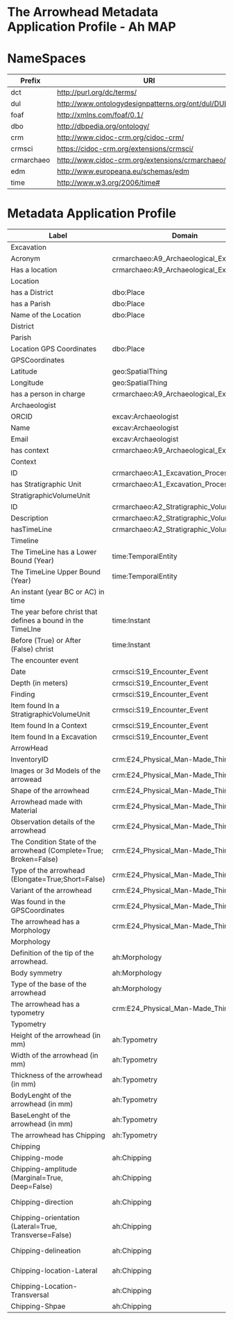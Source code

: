 # The Arrowhead Metadata Application Profile - Ah MAP

# NameSpaces
| Prefix     | URI                                                   |
| ---------- | ----------------------------------------------------- |
| dct        | http://purl.org/dc/terms/                             |
| dul        | http://www.ontologydesignpatterns.org/ont/dul/DUL.owl |
| foaf       | http://xmlns.com/foaf/0.1/                            |
| dbo        | http://dbpedia.org/ontology/                          |
| crm        | http://www.cidoc-crm.org/cidoc-crm/                   |
| crmsci     | https://cidoc-crm.org/extensions/crmsci/              |
| crmarchaeo | http://www.cidoc-crm.org/extensions/crmarchaeo/       |
| edm        | http://www.europeana.eu/schemas/edm                   |
| time       | http://www.w3.org/2006/time#                          |


# Metadata Application Profile

| Label                                                              | Domain                                   | Range                                    | Vocabulary Term                          | Cardinality | VES                    |
|--------------------------------------------------------------------|------------------------------------------|------------------------------------------|------------------------------------------|-------------|------------------------|
| Excavation                                                         |                                          |                                          | crmarchaeo:A9_Archaeological_Excavation  |             |                        |
| Acronym                                                            | crmarchaeo:A9_Archaeological_Excavation  | xsd:Literal                              | dcterms:identifier                       | 1-1         |                        |
| Has a location                                                     | crmarchaeo:A9_Archaeological_Excavation  | dbo:Place                                | dul:hasLocation                          | 0-1         |                        |
| Location                                                           |                                          |                                          | dbo:Place                                |             |                        |
| has a District                                                     | dbo:Place                                | dbo:District                             | dbo:district                             | 0-1         |                        |
| has a Parish                                                       | dbo:Place                                | dbo:Parish                               | dbo:parish                               | 0-1         |                        |
| Name of the Location                                               | dbo:Place                                | xsd:Literal                              | dbo:informationName                      | 0-1         |                        |
| District                                                           |                                          |                                          | dbo:District                             |             |                        |
| Parish                                                             |                                          |                                          | dbo:Parish                               |             |                        |
| Location GPS Coordinates                                           | dbo:Place                                | geo:SpatialThing                         | excav:hasGPSCoordinates                  | 0-1         |                        |
| GPSCoordinates                                                     |                                          |                                          | geo:SpatialThing                         |             |                        |
| Latitude                                                           | geo:SpatialThing                         | xsd:decimal                              | geo:lat                                  | 0-1         |                        |
| Longitude                                                          | geo:SpatialThing                         | xsd:decimal                              | geo:long                                 | 0-1         |                        |
| has a person in charge                                             | crmarchaeo:A9_Archaeological_Excavation  | excav:Archaeologist                      | excav:hasPersonInCharge                  | 0-1         |                        |
| Archaeologist                                                      |                                          |                                          | excav:Archaeologist                      |             |                        |
| ORCID                                                              | excav:Archaeologist                      | xsd:anyURI                               | foaf:account                             | 1-1         |                        |
| Name                                                               | excav:Archaeologist                      | xsd:Literal                              | foaf:name                                | 0-1         |                        |
| Email                                                              | excav:Archaeologist                      | xsd:anyURI                               | foaf:mbox                                | 0-M         |                        |
| has context                                                        | crmarchaeo:A9_Archaeological_Excavation  | crmarchaeo:A1_Excavation_Processing_Unit | excav:hasContext                         | 1-M         |                        |
| Context                                                            |                                          |                                          | crmarchaeo:A1_Excavation_Processing_Unit |             |                        |
| ID                                                                 | crmarchaeo:A1_Excavation_Processing_Unit | xsd:Literal                              | dcterms:identifier                       | 1-1         |                        |
| has Stratigraphic Unit                                             | crmarchaeo:A1_Excavation_Processing_Unit | crmarchaeo:A2_Stratigraphic_Volume_Unit  | excav:hasSVU                             | 0-M         |                        |
| StratigraphicVolumeUnit                                            |                                          |                                          | crmarchaeo:A2_Stratigraphic_Volume_Unit  |             |                        |
| ID                                                                 | crmarchaeo:A2_Stratigraphic_Volume_Unit  | xsd:Literal                              | dcterms:identifier                       | 1-1         |                        |
| Description                                                        | crmarchaeo:A2_Stratigraphic_Volume_Unit  | xsd:Literal                              | dcterms:description                      | 0-1         |                        |
| hasTimeLine                                                        | crmarchaeo:A2_Stratigraphic_Volume_Unit  | time:TemporalEntity                      | excav:hasTimeLine                        | 0-1         |                        |
| Timeline                                                           |                                          |                                          | time:TemporalEntity                      | 0-1         |                        |
| The TimeLine has a Lower Bound (Year)                              | time:TemporalEntity                      | time:Instant                             | time:hasBeginning                        | 0-M         |                        |
| The TimeLine Upper Bound (Year)                                    | time:TemporalEntity                      | time:Instant                             | time:hasEnd                              | 0-M         |                        |
| An instant (year BC or AC) in time                                 |                                          |                                          | time:Instant                             |             |                        |
| The year before christ that defines a bound in the TimeLIne        | time:Instant                             | xsd:gYear                                | time:inXSDYear                           | 0-1         |                        |
| Before (True) or After (False) christ                              | time:Instant                             | xsd:boolean                              | excav:bc                                 | 0-1         |                        |
| The encounter event                                                |                                          |                                          | crmsci:S19_Encounter_Event               |             |                        |
| Date                                                               | crmsci:S19_Encounter_Event               | xsd:Literal                              | dcterms:date                             | 0-1         |                        |
| Depth (in meters)                                                  | crmsci:S19_Encounter_Event               | xsd:decimal                              | dbo:depth                                | 0-1         |                        |
| Finding                                                            | crmsci:S19_Encounter_Event               | crm:E24_Physical_Man-Made_Thing          | crmsci:O19_encountered_object            | 0-M         |                        |
| Item found In a StratigraphicVolumeUnit                            | crmsci:S19_Encounter_Event               | StratigraphicVolumeUnit                  | excav:foundInSVU                         | 0-1         |                        |
| Item found In a Context                                            | crmsci:S19_Encounter_Event               | crmarchaeo:A1_Excavation_Processing_Unit | excav:foundInAContext                    | 0-1         |                        |
| Item found In a Excavation                                         | crmsci:S19_Encounter_Event               | crmarchaeo:A9_Archaeological_Excavation  | excav:foundInAExcavation                 | 0-1         |                        |
| ArrowHead                                                          |                                          |                                          | crm:E24_Physical_Man-Made_Thing          |             |                        |
| InventoryID                                                        | crm:E24_Physical_Man-Made_Thing          | xsd:xsd:Literal                          | dcterms:identifier                       | 1-1         |                        |
| Images or 3d Models of the arrowead                                | crm:E24_Physical_Man-Made_Thing          | xsd:anyURI                               | edm:Webresource                          | 0-M         |                        |
| Shape of the arrowhead                                             | crm:E24_Physical_Man-Made_Thing          | xsd:anyURI                               | ah:shape                                 | 0-1         | AH-Shape               |
| Arrowhead made with Material                                       | crm:E24_Physical_Man-Made_Thing          | xsd:anyURI                               | crm:E57_Material                         | 0-1         | Getty Vocab AAT        |
| Observation details of the arrowhead                               | crm:E24_Physical_Man-Made_Thing          | xsd:Literal                              | dbo:Annotation                           | 0-M         |                        |
| The Condition State of the arrowhead (Complete=True; Broken=False) | crm:E24_Physical_Man-Made_Thing          | xsd:boolean                              | crm:E3_Condition_State                   | 0-1         |                        |
| Type of the arrowhead (Elongate=True;Short=False)                  | crm:E24_Physical_Man-Made_Thing          | xsd:boolean                              | crm:E55_Type                             | 0-1         |                        |
| Variant of the arrowhead                                           | crm:E24_Physical_Man-Made_Thing          | xsd:anyURI                               | ah:variant                               | 0-1         | AH-Variant             |
| Was found in the GPSCoordinates                                    | crm:E24_Physical_Man-Made_Thing          | geo:SpatialThing                         | ah:foundInCoordinates                    | 0-1         |                        |
| The arrowhead has a Morphology                                     | crm:E24_Physical_Man-Made_Thing          | ah:Morphology                            | ah:hasMorphology                         | 0-1         |                        |
| Morphology                                                         |                                          |                                          | ah:Morphology                            |             |                        |
| Definition of the tip of the arrowhead.                            | ah:Morphology                            | xsd:anyURI                               | ah:point                                 | 0-1         | AH-Point               |
| Body symmetry                                                      | ah:Morphology                            | xsd:anyURI                               | ah:body                                  | 0-1         | AH-Body                |
| Type of the base of the arrowhead                                  | ah:Morphology                            | xsd:anyURI                               | ah:base                                  | 0-1         | AH-Base                |
| The arrowhead has a typometry                                      | crm:E24_Physical_Man-Made_Thing          | ah:Typometry                             | ah:hasTypometry                          | 0-1         |                        |
| Typometry                                                          |                                          |                                          | ah:Typometry                             | 0-1         |                        |
| Height of the arrowhead (in mm)                                    | ah:Typometry                             | xsd:decimal                              | crm:E54_Dimension                        | 0-1         |                        |
| Width  of the arrowhead (in mm)                                    | ah:Typometry                             | xsd:decimal                              | crm:E54_Dimension                        | 0-1         |                        |
| Thickness  of the arrowhead (in mm)                                | ah:Typometry                             | xsd:decimal                              | crm:E54_Dimension                        | 0-1         |                        |
| BodyLenght  of the arrowhead (in mm)                               | ah:Typometry                             | xsd:decimal                              | crm:E54_Dimension                        | 0-1         |                        |
| BaseLenght  of the arrowhead (in mm)                               | ah:Typometry                             | xsd:decimal                              | crm:E54_Dimension                        | 0-1         |                        |
| The arrowhead has Chipping                                         | ah:Typometry                             | ah:Chipping                              | ah:hasChipping                           | 0-1         |                        |
| Chipping                                                           |                                          |                                          | ah:Chipping                              | 0-1         |                        |
| Chipping-mode                                                      | ah:Chipping                              | xsd:anyURI                               | ah:mode                                  | 0-1         | AH-ChippingMode        |
| Chipping-amplitude (Marginal=True, Deep=False)                     | ah:Chipping                              | xsd:boolean                              | ah:amplitude                             | 0-1         |                        |
| Chipping-direction                                                 | ah:Chipping                              | xsd:anyURI                               | ah:direction                             | 0-1         | AH-ChippingDirection   |
| Chipping-orientation (Lateral=True, Transverse=False)              | ah:Chipping                              | xsd:xsd:boolean                          | ah:orientation                           | 0-1         |                        |
| Chipping-delineation                                               | ah:Chipping                              | xsd:anyURI                               | ah:dileneation                           | 0-1         | AH-ChippingDelineation |
| Chipping-location-Lateral                                          | ah:Chipping                              | xsd:anyURI                               | ah:chippinglocation-Lateral              | 0-3         | AH-ChippingLocation    |
| Chipping-Location-Transversal                                      | ah:Chipping                              | xsd:anyURI                               | ah:chippingLocation-Transveral           | 0-3         | AH-ChippingLocation    |
| Chipping-Shpae                                                     | ah:Chipping                              | xsd:anyURI                               | ah:chippingShape                         | 0-1         | AH-ChippingShape       |


